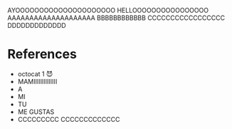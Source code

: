 AYOOOOOOOOOOOOOOOOOOOOO
HELLOOOOOOOOOOOOOOOO
AAAAAAAAAAAAAAAAAAAA
BBBBBBBBBBBB
CCCCCCCCCCCCCCCCC
DDDDDDDDDDDDD
# References
* octocat 1 😈
* MAMIIIIIIIIIIIIII
* A
* MI
* TU
* ME GUSTAS
* CCCCCCCCC CCCCCCCCCCCCC
